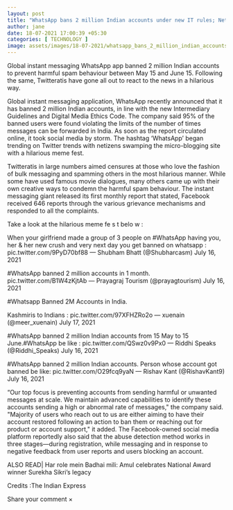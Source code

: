 ```yaml
---
layout: post
title: "WhatsApp bans 2 million Indian accounts under new IT rules; Netizens go bonkers with hilarious memes"
author: jane 
date: 18-07-2021 17:00:39 +05:30 
categories: [ TECHNOLOGY ] 
image: assets/images/18-07-2021/whatsapp_bans_2_million_indian_accounts_social_.jpg
---
```

Global instant messaging WhatsApp app banned 2 million Indian accounts to prevent harmful spam behaviour between May 15 and June 15. Following the same, Twitteratis have gone all out to react to the news in a hilarious way.

Global instant messaging application, WhatsApp recently announced that it has banned 2 million Indian accounts, in line with the new Intermediary Guidelines and Digital Media Ethics Code. The company said 95% of the banned users were found violating the limits of the number of times messages can be forwarded in India. As soon as the report circulated online, it took social media by storm. The hashtag ‘WhatsApp’ began trending on Twitter trends with netizens swamping the micro-blogging site with a hilarious meme fest.

Twitteratis in large numbers aimed censures at those who love the fashion of bulk messaging and spamming others in the most hilarious manner. While some have used famous movie dialogues, many others came up with their own creative ways to condemn the harmful spam behaviour. The instant messaging giant released its first monthly report that stated, Facebook received 646 reports through the various grievance mechanisms and responded to all the complaints.

Take a look at the hilarious meme fe s t belo w :

When your girlfriend made a group of 3 people on #WhatsApp having you, her & her new crush and very next day you get banned on whatsapp : pic.twitter.com/9PyD70bf88 — Shubham Bhatt (@Shubharcasm) July 16, 2021

#WhatsApp banned 2 million accounts in 1 month. pic.twitter.com/B1W4zKjtAb — Prayagraj Tourism (@prayagtourism) July 16, 2021

#Whatsapp Banned 2M Accounts in India.

Kashmiris to Indians : pic.twitter.com/97XFHZRo2o — xuenain (@meer_xuenain) July 17, 2021

#WhatsApp banned 2 million Indian accounts from 15 May to 15 June.#WhatsApp be like : pic.twitter.com/QSwz0v9Px0 — Riddhi Speaks (@Riddhi_Speaks) July 16, 2021

#WhatsApp banned 2 million Indian accounts. Person whose account got banned be like: pic.twitter.com/O29fcq9yaN — Rishav Kant (@RishavKant9) July 16, 2021

“Our top focus is preventing accounts from sending harmful or unwanted messages at scale. We maintain advanced capabilities to identify these accounts sending a high or abnormal rate of messages," the company said. "Majority of users who reach out to us are either aiming to have their account restored following an action to ban them or reaching out for product or account support," it added. The Facebook-owned social media platform reportedly also said that the abuse detection method works in three stages—during registration, while messaging and in response to negative feedback from user reports and users blocking an account.

ALSO READ| Har role mein Badhai mili: Amul celebrates National Award winner Surekha Sikri’s legacy​

Credits :The Indian Express

Share your comment ×